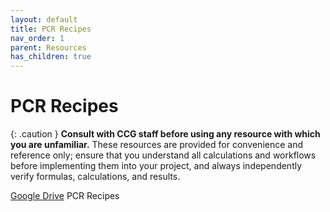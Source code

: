 ```yaml
---
layout: default
title: PCR Recipes
nav_order: 1
parent: Resources
has_children: true
---
```

# PCR Recipes

{: .caution }
**Consult with CCG staff before using any resource with which you are unfamiliar.** These resources are provided for convenience and reference only; ensure that you understand all calculations and workflows before implementing them into your project, and always independently verify formulas, calculations, and results.

[Google Drive](https://drive.google.com/drive/folders/1x3Izyk51W-qlL4H8S1PGBFCjYl1SxB24?usp=drive_link) PCR Recipes
